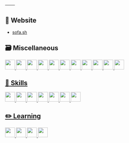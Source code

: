 | <img align="center" src="https://github-readme-stats-git-masterrstaa-rickstaa.vercel.app/api?username=slumberdemon&show_icons=true&hide=issues,prs&theme=buefy&hide_border=true" alt="" /> | <img align="center" src="https://github-readme-stats-git-masterrstaa-rickstaa.vercel.app/api/top-langs/?username=slumberdemon&layout=compact&theme=buefy&hide_border=true" alt="" /> |
| ----------------------------------------------------------------------------------------------------------------------------------------------- | --------------------------------------------------------------------------------------------------------------------------------------------------------- |

## 🏡 Website
- [sofa.sh](https://sofa.sh) 

## 🗃️ Miscellaneous
<a href="https://code.visualstudio.com/"><img height="32" width="32" src="https://cdn.simpleicons.org/visualstudiocode/007ACC" />
<a href="https://git-scm.com/"><img height="32" width="32" src="https://cdn.simpleicons.org/git/F05032" />
<a href="https://www.microsoft.com/"><img height="32" width="32" src="https://cdn.simpleicons.org/microsoft/5E5E5E" />
<a href="https://www.apple.com/"><img height="32" width="32" src="https://cdn.simpleicons.org/apple/000000" />
<a href="https://www.raspberrypi.com/"><img height="32" width="32" src="https://cdn.simpleicons.org/raspberrypi/A22846" />
<a href="https://www.debian.org/"><img height="32" width="32" src="https://cdn.simpleicons.org/debian/A81D33" />
<a href="https://archlinux.org/"><img height="32" width="32" src="https://cdn.simpleicons.org/archlinux/1793D1" />
<a href="https://www.warp.dev/"><img height="32" width="32" src="https://cdn.simpleicons.org/warp/01A4FF" />
<a href="https://www.google.com/chrome/"><img height="32" width="32" src="https://cdn.simpleicons.org/googlechrome/4285F4" />
<a href="https://www.mozilla.org/en-US/firefox/new/"><img height="32" width="32" src="https://cdn.simpleicons.org/firefox/FF7139" />
<a href="https://www.adobe.com/products/photoshop"><img height="32" width="32" src="https://cdn.simpleicons.org/adobephotoshop/31A8FF" />

## 🍳 Skills
<a href="https://deta.space"><img height="32" width="32" src="https://deta.space/assets/deta.7c76948e.svg" />
<a href="https://www.python.org/"><img height="32" width="32" src="https://cdn.simpleicons.org/python/3776AB" />
<a href="https://html.spec.whatwg.org/"><img height="32" width="32" src="https://cdn.simpleicons.org/html5/E34F26" />
<a href="https://www.w3.org/TR/CSS/#css"><img height="32" width="32" src="https://cdn.simpleicons.org/css3/1572B6" />
<a href="https://www.ecma-international.org/publications-and-standards/standards/ecma-262/"><img height="32" width="32" src="https://cdn.simpleicons.org/javascript/F7DF1E" />
<a href="https://tailwindcss.com/"><img height="32" width="32" src="https://cdn.simpleicons.org/tailwindcss/06B6D4" />
<a href="https://fastapi.tiangolo.com/"><img height="32" width="32" src="https://cdn.simpleicons.org/fastapi/009688" />

## ✏️ Learning
<a href="https://svelte.dev/"><img height="32" width="32" src="https://cdn.simpleicons.org/svelte/FF3E00" />
<a href="https://developer.apple.com/swift/"><img height="32" width="32" src="https://cdn.simpleicons.org/swift/F05138" />
<a href="https://www.typescriptlang.org/"><img height="32" width="32" src="https://cdn.simpleicons.org/typescript/3178C6" />
<a href="https://www.rust-lang.org/"><img height="32" width="32" src="https://cdn.simpleicons.org/rust/E64E11" />
